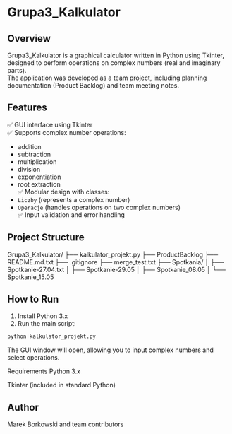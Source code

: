 # Grupa3_Kalkulator

## Overview
Grupa3_Kalkulator is a graphical calculator written in Python using Tkinter, designed to perform operations on complex numbers (real and imaginary parts).  
The application was developed as a team project, including planning documentation (Product Backlog) and team meeting notes.

## Features
✅ GUI interface using Tkinter  
✅ Supports complex number operations:
- addition
- subtraction
- multiplication
- division
- exponentiation
- root extraction  
✅ Modular design with classes:
- `Liczby` (represents a complex number)
- `Operacje` (handles operations on two complex numbers)  
✅ Input validation and error handling

## Project Structure
Grupa3_Kalkulator/
├── kalkulator_projekt.py
├── ProductBacklog
├── README.md.txt
├── .gitignore
├── merge_test.txt
├── Spotkania/
│ ├── Spotkanie-27.04.txt
│ ├── Spotkanie-29.05
│ ├── Spotkanie_08.05
│ └── Spotkanie_15.05

## How to Run
1. Install Python 3.x
2. Run the main script:
```bash
python kalkulator_projekt.py
```
The GUI window will open, allowing you to input complex numbers and select operations.

Requirements
Python 3.x

Tkinter (included in standard Python)

## Author
Marek Borkowski and team contributors
